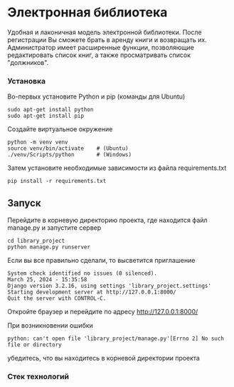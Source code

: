 # Электронная библиотека

Удобная и лаконичная модель электронной библиотеки. После регистрации Вы сможете брать в аренду книги и возвращать их.
Администратор имеет расширенные функции, позволяющие редактировать список книг, а также просматривать список "должников".

### Установка

Во-первых установите Python и pip (команды для Ubuntu)
```
sudo apt-get install python
sudo apt-get install pip
```
Создайте виртуальное окружение
```
python -m venv venv
source venv/bin/activate    # (Ubuntu)
./venv/Scripts/python       # (Windows)
```
Затем установите необходимые зависимости из файла requirements.txt
```
pip install -r requirements.txt
```

## Запуск

Перейдите в корневую директорию проекта, где находится файл manage.py
и запустите сервер
```
cd library_project
python manage.py runserver
```
Если вы все правильно сделали, то высветится приглашение
```
System check identified no issues (0 silenced).
March 25, 2024 - 15:35:58
Django version 3.2.16, using settings 'library_project.settings'
Starting development server at http://127.0.0.1:8000/
Quit the server with CONTROL-C.
```
Откройте браузер и перейдите по адресу http://127.0.0.1:8000/ 

При возникновении ошибки
```
python: can't open file 'library_project/manage.py'[Errno 2] No such file or directory
```
убедитесь, что вы находитесь в корневой директории проекта

### Стек технологий
